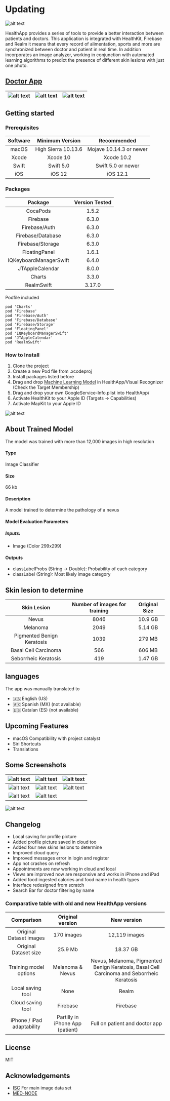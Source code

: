 # Updating

![alt text](https://user-images.githubusercontent.com/42153044/61584923-01d6df00-ab16-11e9-9811-9b2ece37889a.png)

HealthApp provides a series of tools to provide a better interaction between patients and doctors.
This application is integrated with HealthKit, Firebase and Realm it means that every record of alimentation, sports and more are synchronized between doctor and patient in real time.
In addition incorporates an image analyzer, working in conjunction with automated learning algorithms to predict the presence of different skin lesions with just one photo.

## [Doctor App](https://github.com/ColeMacGrath/HealthApp/tree/Doctor)

| ![alt text](https://user-images.githubusercontent.com/42153044/61669020-42646300-aca4-11e9-913d-cfaec5f3995a.png) | ![alt text](https://user-images.githubusercontent.com/42153044/61612755-05a55700-ac25-11e9-94c7-d0a036becf06.png) | ![alt text](https://user-images.githubusercontent.com/42153044/61612757-05a55700-ac25-11e9-9220-96a1bbbff892.png) |
| :----------------------------------------------------------: | :----------------------------------------------------------: | :----------------------------------------------------------: |

## Getting started

### Prerequisites

| Software | **Minimum Version** |     **Recommended**     |
| :------: | :-----------------: | :---------------------: |
|  macOS   | High Sierra 10.13.6 | Mojave 10.14.3 or newer |
|  Xcode   |      Xcode 10       |       Xcode 10.2        |
|  Swift   |      Swift 5.0      |   Swift 5.0 or newer    |
|   iOS    |       iOS 12        |        iOS 12.1         |

### Packages

|        Package         | **Version Tested** |
| :--------------------: | :----------------: |
|        CocaPods        |       1.5.2        |
|        Firebase        |       6.3.0        |
|     Firebase/Auth      |       6.3.0        |
|   Firebase/Database    |       6.3.0        |
|    Firebase/Storage    |       6.3.0        |
|     FloatingPanel      |       1.6.1        |
| IQKeyboardManagerSwift |       6.4.0        |
|    JTAppleCalendar     |       8.0.0        |
|         Charts         |       3.3.0        |
|       RealmSwift       |       3.17.0       |

Podfile included

```
pod 'Charts'
pod 'Firebase'
pod 'Firebase/Auth'
pod 'Firebase/Database'
pod 'Firebase/Storage'
pod 'FloatingPanel'
pod 'IQKeyboardManagerSwift'
pod 'JTAppleCalendar'
pod 'RealmSwift'
```

### How to Install

1. Clone the project
2. Create a new Pod file from .xcodeproj
3. Install packages listed before
4. Drag and drop [Machine Learning Model](https://1drv.ms/u/s!ArVWVB2r2uzhg-Q90YBJ1-tmu8E0AA?e=19njUT) in HealthApp/Visual Recognizer (Check the Target Membership)
5. Drag and drop your own GoogleService-Info.plist into HealthApp/
6. Activate HealthKit to your Apple ID (Targets -> Capabilities)
7. Activate MapKit to your Apple ID

![alt text](https://user-images.githubusercontent.com/42153044/51432666-ffe0a180-1c00-11e9-9358-e00ee5b00947.png)

## About Trained Model

The model was trained with more than 12,000 images in high resolution

#### Type

Image Classifier

#### Size

66 kb

#### Description

A model trained to determine the pathology of a nevus

#### Model Evaluation Parameters

##### Inputs:

- Image (Color 299x299)

#### Outputs

- classLabelProbs (String -> Double): Probability of each category
- classLabel (String): Most likely image category

## Skin lesion to determine

|        Skin Lesion         | **Number of images for training** | **Original Size** |
| :------------------------: | :-------------------------------: | :---------------: |
|           Nevus            |               8046                |      10.9 GB      |
|          Melanoma          |               2049                |      5.14 GB      |
| Pigmented Benign Keratosis |               1039                |      279 MB       |
|    Basal Cell Carcinoma    |                566                |      606 MB       |
|    Seborrheic Keratosis    |                419                |      1.47 GB      |

## languages

The app was manually translated to

- 🇺🇸 English (US)
- 🇲🇽 Spanish (MX) (not available)
- 🇪🇸 Catalan (ES) (not available)

## Upcoming Features

- macOS Compatibility with project catalyst
- Siri Shortcuts
- Translations

## Some Screenshots

| ![alt text](https://user-images.githubusercontent.com/42153044/61584929-026f7580-ab16-11e9-88cc-b8e788d20cf5.png) | ![alt text](https://user-images.githubusercontent.com/42153044/61584930-026f7580-ab16-11e9-982a-8c8715711bdd.png) | ![alt text](https://user-images.githubusercontent.com/42153044/61584931-026f7580-ab16-11e9-9fb9-fc2b616dba2b.png) |
| :----------------------------------------------------------: | :----------------------------------------------------------: | :----------------------------------------------------------: |
| ![alt text](https://user-images.githubusercontent.com/42153044/61584928-026f7580-ab16-11e9-8174-5c53a3a6a252.png) | ![alt text](https://user-images.githubusercontent.com/42153044/61584932-03080c00-ab16-11e9-9bb1-99603145ce1c.png) | ![alt text](https://user-images.githubusercontent.com/42153044/61584924-026f7580-ab16-11e9-9f25-0c9eb388b30e.png) |
| ![alt text](https://user-images.githubusercontent.com/42153044/61584927-026f7580-ab16-11e9-8861-a1fcf68904f2.png) | ![alt text](https://user-images.githubusercontent.com/42153044/61584926-026f7580-ab16-11e9-80be-9b6644326c34.png) |                                                              |

![alt text](https://user-images.githubusercontent.com/42153044/61584925-026f7580-ab16-11e9-980a-23e18bfbc306.png)

## Changelog

- Local saving for profile picture
- Added profile picture saved in cloud too
- Added four new skins lesions to determine
- Improved cloud query
- Improved messages error in login and register
- App not crashes on refresh
- Appointments are now working in cloud and local
- Views are improved now are responsive and works in iPhone and iPad
- Added food ingested calories and food name in health types
- Interface redesigned from scratch
- Search Bar for doctor filtering by name

### Comparative table with old and new HealthApp versions

|         Comparison         |       **Original version**       |                       **New version**                        |
| :------------------------: | :------------------------------: | :----------------------------------------------------------: |
|  Original Dataset images   |            170 images            |                        12,119 images                         |
|   Original Dataset size    |             25.9 Mb              |                           18.37 GB                           |
|   Training model options   |         Melanoma & Nevus         | Nevus, Melanoma, Pigmented Benign Keratosis, Basal Cell Carcinoma and Seborrheic Keratosis |
|     Local saving tool      |               None               |                            Realm                             |
|     Cloud saving tool      |             Firebase             |                           Firebase                           |
| iPhone / iPad adaptability | Partilly in iPhone App (patient) |                Full on patient and doctor app                |

## License

MIT

## Acknowledgements

- [ISC](https://www.isic-archive.com/#!/topWithHeader/wideContentTop/main) For main image data set
- [MED-NODE](http://www.cs.rug.nl/~imaging/databases/melanoma_naevi/)
